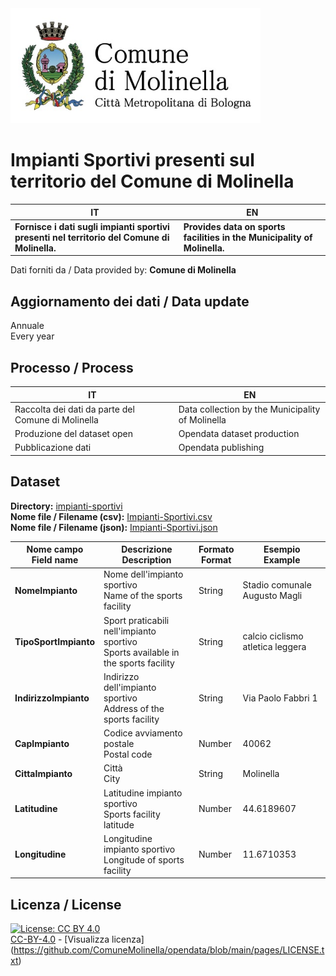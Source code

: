 <img src="../assets/images/Logo Molinella.jpg" alt="Comune Molinella" data-canonical-src="../assets/images/Logo Molinella.jpg" width="400" />

# Impianti Sportivi presenti sul territorio del Comune di Molinella

| IT|EN|
|-|-|
|**Fornisce i dati sugli impianti sportivi presenti nel territorio del Comune di Molinella.**<br>|**Provides data on sports facilities in the Municipality of Molinella.**<br>

Dati forniti da / Data provided by: **Comune di Molinella**<br>

## Aggiornamento dei dati / Data update

Annuale<br>
Every year

## Processo / Process

| IT|EN|
|-|-|
|Raccolta dei dati da parte del Comune di Molinella|Data collection by the Municipality of Molinella|
|Produzione del dataset open|Opendata dataset production|
|Pubblicazione dati|Opendata publishing|

## Dataset

**Directory:**  [impianti-sportivi](../data/impianti-sportivi/)<br>
**Nome file / Filename (csv):** [Impianti-Sportivi.csv](../data/impianti-sportivi/Impianti-Sportivi.csv)<br>
**Nome file / Filename (json):** [Impianti-Sportivi.json](../data/impianti-sportivi/Impianti-Sportivi.json)<br>

|Nome campo<br>Field name|Descrizione<br>Description|Formato<br>Format|Esempio<br>Example|
|-|-|-|-|
|**NomeImpianto**|Nome dell'impianto sportivo<br>Name of the sports facility<br>|String|Stadio comunale Augusto Magli|
|**TipoSportImpianto**|Sport praticabili nell'impianto sportivo<br>Sports available in the sports facility|String|calcio ciclismo atletica leggera|
|**IndirizzoImpianto**|Indirizzo dell'impianto sportivo<br>Address of the sports facility|String|Via Paolo Fabbri 1|
|**CapImpianto**|Codice avviamento postale<br>Postal code|Number|40062|
|**CittaImpianto**|Città<br>City|String|Molinella|
|**Latitudine**|Latitudine impianto sportivo<br>Sports facility latitude|Number|44.6189607|
|**Longitudine**|Longitudine impianto sportivo<br>Longitude of sports facility|Number|11.6710353|

## Licenza / License

[![License: CC BY 4.0](https://img.shields.io/badge/License-CC_BY_4.0-lightgrey.svg)](https://creativecommons.org/licenses/by/4.0/)<br>
[CC-BY-4.0](https://creativecommons.org/licenses/by/4.0/deed.it) - [Visualizza licenza] (https://github.com/ComuneMolinella/opendata/blob/main/pages/LICENSE.txt)

